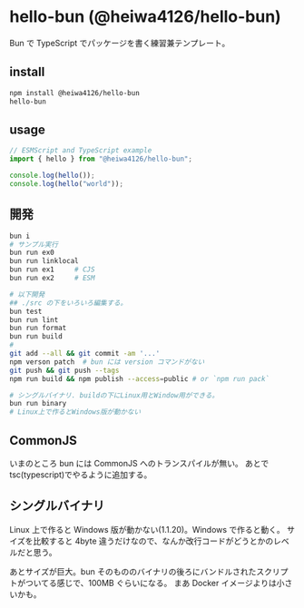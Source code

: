 # hello-bun (@heiwa4126/hello-bun)

Bun で TypeScript でパッケージを書く練習兼テンプレート。

## install

```sh
npm install @heiwa4126/hello-bun
hello-bun
```

## usage

```javascript
// ESMScript and TypeScript example
import { hello } from "@heiwa4126/hello-bun";

console.log(hello());
console.log(hello("world"));
```

## 開発

```sh
bun i
# サンプル実行
bun run ex0
bun run linklocal
bun run ex1     # CJS
bun run ex2     # ESM

# 以下開発
## ./src の下をいろいろ編集する。
bun test
bun run lint
bun run format
bun run build
#
git add --all && git commit -am '...'
npm verson patch  # bun には version コマンドがない
git push && git push --tags
npm run build && npm publish --access=public # or `npm run pack`

# シングルバイナリ. buildの下にLinux用とWindow用ができる。
bun run binary
# Linux上で作るとWindows版が動かない
```

## CommonJS

いまのところ bun には CommonJS へのトランスパイルが無い。
あとで tsc(typescript)でやるように追加する。

## シングルバイナリ

Linux 上で作ると Windows 版が動かない(1.1.20)。Windows で作ると動く。
サイズを比較すると 4byte 違うだけなので、なんか改行コードがどうとかのレベルだと思う。

あとサイズが巨大。bun そのもののバイナリの後ろにバンドルされたスクリプトがついてる感じで、100MB ぐらいになる。
まあ Docker イメージよりは小さいかも。

